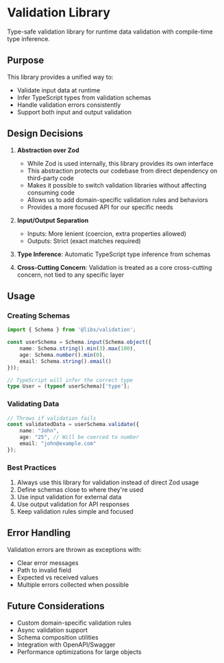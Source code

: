 # Validation Library

Type-safe validation library for runtime data validation with compile-time type inference.

## Purpose

This library provides a unified way to:
- Validate input data at runtime
- Infer TypeScript types from validation schemas
- Handle validation errors consistently
- Support both input and output validation

## Design Decisions

1. **Abstraction over Zod**
   - While Zod is used internally, this library provides its own interface
   - This abstraction protects our codebase from direct dependency on third-party code
   - Makes it possible to switch validation libraries without affecting consuming code
   - Allows us to add domain-specific validation rules and behaviors
   - Provides a more focused API for our specific needs

2. **Input/Output Separation**
   - Inputs: More lenient (coercion, extra properties allowed)
   - Outputs: Strict (exact matches required)

3. **Type Inference**: Automatic TypeScript type inference from schemas

4. **Cross-Cutting Concern**: Validation is treated as a core cross-cutting concern, not tied to any specific layer

## Usage

### Creating Schemas

```typescript
import { Schema } from '@libs/validation';

const userSchema = Schema.input(Schema.object({
    name: Schema.string().min(3).max(100),
    age: Schema.number().min(0),
    email: Schema.string().email()
}));

// TypeScript will infer the correct type
type User = (typeof userSchema)['type'];
```

### Validating Data

```typescript
// Throws if validation fails
const validatedData = userSchema.validate({
    name: "John",
    age: "25", // Will be coerced to number
    email: "john@example.com"
});
```

### Best Practices

1. Always use this library for validation instead of direct Zod usage
2. Define schemas close to where they're used
3. Use input validation for external data
4. Use output validation for API responses
5. Keep validation rules simple and focused

## Error Handling

Validation errors are thrown as exceptions with:
- Clear error messages
- Path to invalid field
- Expected vs received values
- Multiple errors collected when possible

## Future Considerations

- Custom domain-specific validation rules
- Async validation support
- Schema composition utilities
- Integration with OpenAPI/Swagger
- Performance optimizations for large objects 
